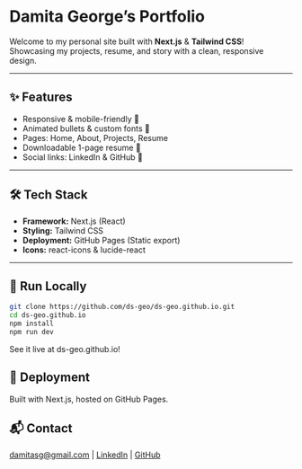 # Damita George’s Portfolio

Welcome to my personal site built with **Next.js** & **Tailwind CSS**!  
Showcasing my projects, resume, and story with a clean, responsive design.  

---

## ✨ Features  
- Responsive & mobile-friendly 📱  
- Animated bullets & custom fonts 🎨  
- Pages: Home, About, Projects, Resume  
- Downloadable 1-page resume 📄  
- Social links: LinkedIn & GitHub 🔗  

---

## 🛠️ Tech Stack  
- **Framework:** Next.js (React)  
- **Styling:** Tailwind CSS  
- **Deployment:** GitHub Pages (Static export)  
- **Icons:** react-icons & lucide-react  

---

## 🚀 Run Locally

```bash
git clone https://github.com/ds-geo/ds-geo.github.io.git
cd ds-geo.github.io
npm install
npm run dev
```
See it live at ds-geo.github.io! 

## 📡 Deployment
Built with Next.js, hosted on GitHub Pages.

## 📬 Contact  
[damitasg@gmail.com](mailto:damitasg@gmail.com) | [LinkedIn](https://www.linkedin.com/in/damita-sara-george/) | [GitHub](https://github.com/ds-geo)

